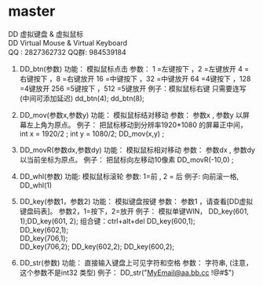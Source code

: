 # master
DD 虚拟键盘 & 虚拟鼠标<br>
DD Virtual Mouse & Virtual Keyboard<br>
QQ : 2827362732   QQ群: 984539184<br>


1. DD_btn(参数)
功能： 模拟鼠标点击
参数： 1 =左键按下 ，2 =左键放开
4 =右键按下 ，8 =右键放开
16 =中键按下 ，32 =中键放开
64 =4键按下 ，128 =4键放开
256 =5键按下 ，512 =5键放开 
例子：模拟鼠标右键 只需要连写(中间可添加延迟) dd_btn(4); dd_btn(8);


2. DD_mov(参数x,参数y)
功能： 模拟鼠标结对移动
参数： 参数x , 参数y 以屏幕左上角为原点。
例子： 把鼠标移动到分辨率1920*1080 的屏幕正中间，
int x = 1920/2 ; int y = 1080/2;
DD_mov(x,y) ;



3. DD_movR(参数dx,参数dy)
功能： 模拟鼠标相对移动
参数： 参数dx , 参数dy 以当前坐标为原点。
例子： 把鼠标向左移动10像素
DD_movR(-10,0) ;



4. DD_whl(参数)
功能: 模拟鼠标滚轮
参数: 1=前 , 2 = 后
例子: 向前滚一格, DD_whl(1)



5. DD_key(参数1，参数2)
功能： 模拟键盘按键
参数： 参数1 ，请查看[DD虚拟键盘码表]。
参数2，1=按下，2=放开
例子： 模拟单键WIN，
DD_key(601, 1);DD_key(601, 2);
	组合键：ctrl+alt+del
	DD_key(600,1);	
	DD_key(602,1);	
	DD_key(706,1);	
	DD_key(706,2);
	DD_key(602,2);
	DD_key(600,2);



6. DD_str(参数)
功能： 直接输入键盘上可见字符和空格
参数： 字符串, (注意，这个参数不是int32 类型)
例子： DD_str("MyEmail@aa.bb.cc !@#$")
